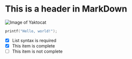 # This is a header in MarkDown
![Image of Yaktocat](https://octodex.github.com/images/yaktocat.png)
``` c
printf("Hello, world!");
```
- [x] List syntax is required
- [x] This item is complete
- [ ] This item is not complete
